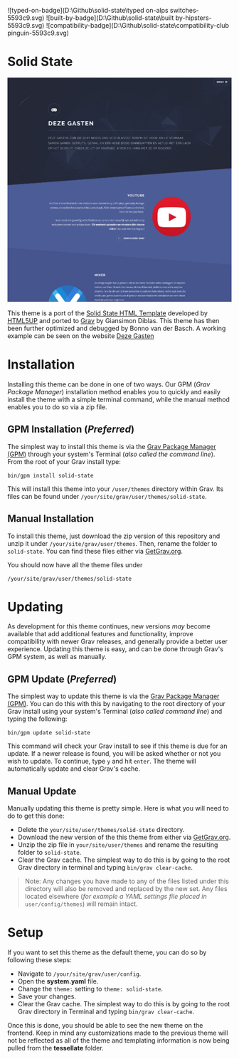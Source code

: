 ![typed-on-badge](D:\Github\solid-state\typed on-alps switches-5593c9.svg) ![built-by-badge](D:\Github\solid-state\built by-hipsters-5593c9.svg) ![compatibility-badge](D:\Github\solid-state\compatibility-club pinguin-5593c9.svg)

# Solid State

![Screenshot](screenshot.jpg)

This theme is a port of the [Solid State HTML Template](http://html5up.net/solid-state) developed by [HTML5UP](http://html5up.net/) and ported to [Grav](http://getgrav.org) by Giansimon Diblas. This theme has then been further optimized and debugged by Bonno van der Basch. A working example can be seen on the website [Deze Gasten](http://dezegasten.nl)

# Installation

Installing this theme can be done in one of two ways. Our GPM (_Grav Package Manager_) installation method enables you to quickly and easily install the theme with a simple terminal command, while the manual method enables you to do so via a zip file.

## GPM Installation (_Preferred_)

The simplest way to install this theme is via the [Grav Package Manager (GPM)](http://learn.getgrav.org/advanced/grav-gpm) through your system's Terminal (_also called the command line_).  From the root of your Grav install type:

    bin/gpm install solid-state

This will install this theme into your `/user/themes` directory within Grav. Its files can be found under `/your/site/grav/user/themes/solid-state`.

## Manual Installation

To install this theme, just download the zip version of this repository and unzip it under `/your/site/grav/user/themes`. Then, rename the folder to `solid-state`. You can find these files either via [GetGrav.org](http://getgrav.org/downloads/themes).

You should now have all the theme files under

    /your/site/grav/user/themes/solid-state

# Updating

As development for this theme continues, new versions *may* become available that add additional features and functionality, improve compatibility with newer Grav releases, and generally provide a better user experience. Updating this theme is easy, and can be done through Grav's GPM system, as well as manually.

## GPM Update (_Preferred_)

The simplest way to update this theme is via the [Grav Package Manager (GPM)](http://learn.getgrav.org/advanced/grav-gpm). You can do this with this by navigating to the root directory of your Grav install using your system's Terminal (_also called command line_) and typing the following:

    bin/gpm update solid-state

This command will check your Grav install to see if this theme is due for an update. If a newer release is found, you will be asked whether or not you wish to update. To continue, type `y` and hit `enter`. The theme will automatically update and clear Grav's cache.

## Manual Update

Manually updating this theme is pretty simple. Here is what you will need to do to get this done:

* Delete the `your/site/user/themes/solid-state` directory.
* Download the new version of the this theme from either via [GetGrav.org](http://getgrav.org/downloads/themes).
* Unzip the zip file in `your/site/user/themes` and rename the resulting folder to `solid-state`.
* Clear the Grav cache. The simplest way to do this is by going to the root Grav directory in terminal and typing `bin/grav clear-cache`.

> Note: Any changes you have made to any of the files listed under this directory will also be removed and replaced by the new set. Any files located elsewhere (_for example a YAML settings file placed in_ `user/config/themes`) will remain intact.

# Setup

If you want to set this theme as the default theme, you can do so by following these steps:

* Navigate to `/your/site/grav/user/config`.
* Open the **system.yaml** file.
* Change the `theme:` setting to `theme: solid-state`.
* Save your changes.
* Clear the Grav cache. The simplest way to do this is by going to the root Grav directory in Terminal and typing `bin/grav clear-cache`.

Once this is done, you should be able to see the new theme on the frontend. Keep in mind any customizations made to the previous theme will not be reflected as all of the theme and templating information is now being pulled from the **tessellate** folder.